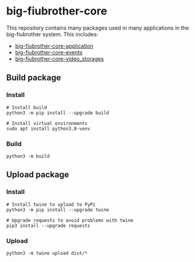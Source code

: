 # big-fiubrother-core

This repository contains many packages used in many applications
in the big-fiubrother system. This includes:
- [big-fiubrother-core-application](modules/application/README.md)
- [big-fiubrother-core-events](modules/application/README.md)
- [big-fiubrother-core-video_storages](modules/application/README.md)

## Build package

### Install

```shell
# Install build
python3 -m pip install --upgrade build

# Install virtual environments
sudo apt install python3.8-venv
```

### Build

```shell
python3 -m build
```

## Upload package

### Install

```shell
# Install twine to upload to PyPi
python3 -m pip install --upgrade twine

# Upgrade requests to avoid problems with twine
pip3 install --upgrade requests
```

### Upload

```shell
python3 -m twine upload dist/*
```